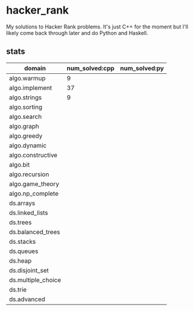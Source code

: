 # hacker_rank
My solutions to Hacker Rank problems. It's just C++ for the moment but I'll likely come back through later and do Python and Haskell.

## stats
|domain|num_solved:cpp|num_solved:py|
|---|---|---|
|algo.warmup|9||
|algo.implement|37||
|algo.strings|9||
|algo.sorting|||
|algo.search|||
|algo.graph|||
|algo.greedy|||
|algo.dynamic|||
|algo.constructive|||
|algo.bit|||
|algo.recursion|||
|algo.game_theory|||
|algo.np_complete|||
|ds.arrays|||
|ds.linked_lists|||
|ds.trees|||
|ds.balanced_trees|||
|ds.stacks|||
|ds.queues|||
|ds.heap|||
|ds.disjoint_set|||
|ds.multiple_choice|||
|ds.trie|||
|ds.advanced|||
